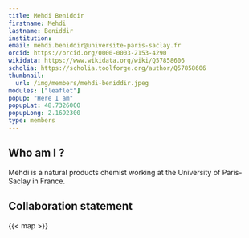 ```yaml
---
title: Mehdi Beniddir
firstname: Mehdi
lastname: Beniddir
institution: 
email: mehdi.beniddir@universite-paris-saclay.fr
orcid: https://orcid.org/0000-0003-2153-4290
wikidata: https://www.wikidata.org/wiki/Q57858606
scholia: https://scholia.toolforge.org/author/Q57858606
thumbnail:
  url: /img/members/mehdi-beniddir.jpeg
modules: ["leaflet"]
popup: "Here I am"
popupLat: 48.7326000
popupLong: 2.1692300
type: members
---
```



## Who am I ?

Mehdi is a natural products chemist working at the University of Paris-Saclay in France.

## Collaboration statement

{{< map >}}
